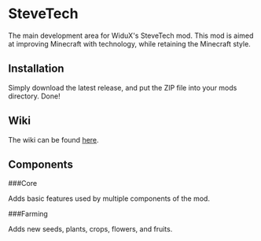 SteveTech
=========

The main development area for WiduX's SteveTech mod. This mod is aimed at improving Minecraft with technology, while retaining the Minecraft style.

Installation
-------

Simply download the latest release, and put the ZIP file into your mods directory. Done!

Wiki
-------
The wiki can be found [here](http://www.widux.net/wiki/index.php?n=SteveTech.SteveTech).

Components
-------

###Core

Adds basic features used by multiple components of the mod.

###Farming

Adds new seeds, plants, crops, flowers, and fruits.